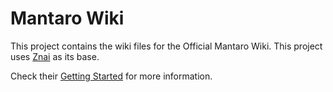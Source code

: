 # Mantaro Wiki

This project contains the wiki files for the Official Mantaro Wiki.
This project uses [Znai](https://github.com/testingisdocumenting/znai) as its base.

Check their [Getting Started](https://testingisdocumenting.org/znai/introduction/getting-started/) for more information.